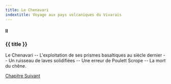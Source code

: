 ```yaml
---
title: Le Chenavari
indextitle: Voyage aux pays volcaniques du Vivarais
---
```


#### II

### {{ title }}

<div id="tltr">

Le Chenavari -- L'exploitation de ses prismes basaltiques au siècle dernier --
Un ruisseau de laves solidifiées -- Une erreur de Poulett Scrope -- La mort du
chêne.

</div>

<div id="next">

[Chapitre Suivant](03.html)

</div>
